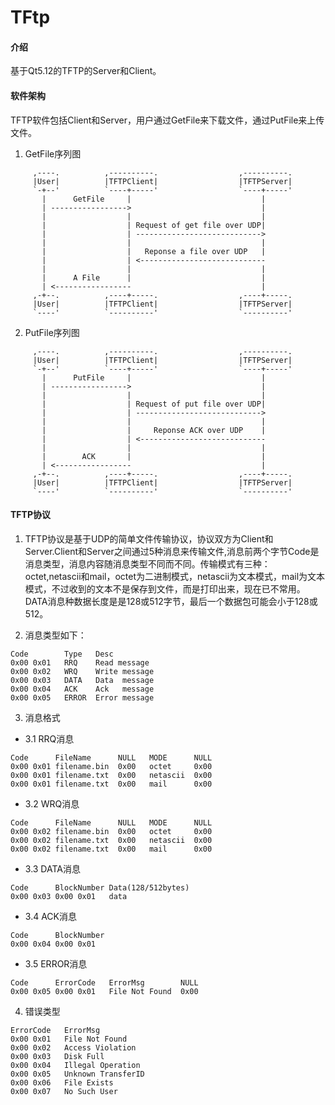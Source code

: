 # TFtp

#### 介绍
基于Qt5.12的TFTP的Server和Client。

#### 软件架构
TFTP软件包括Client和Server，用户通过GetFile来下载文件，通过PutFile来上传文件。
1. GetFile序列图
```
     ,----.          ,----------.                  ,----------.
     |User|          |TFTPClient|                  |TFTPServer|
     `-+--'          `----+-----'                  `----+-----'
       |      GetFile     |                             |      
       | ----------------->                             |      
       |                  |                             |      
       |                  | Request of get file over UDP|      
       |                  | ---------------------------->      
       |                  |                             |      
       |                  |   Reponse a file over UDP   |      
       |                  | <----------------------------      
       |                  |                             |      
       |      A File      |                             |      
       | <-----------------                             |      
     ,-+--.          ,----+-----.                  ,----+-----.
     |User|          |TFTPClient|                  |TFTPServer|
     `----'          `----------'                  `----------'
```
2. PutFile序列图
```
     ,----.          ,----------.                  ,----------.
     |User|          |TFTPClient|                  |TFTPServer|
     `-+--'          `----+-----'                  `----+-----'
       |      PutFile     |                             |      
       | ----------------->                             |      
       |                  |                             |      
       |                  | Request of put file over UDP|      
       |                  | ---------------------------->      
       |                  |                             |      
       |                  |     Reponse ACK over UDP    |      
       |                  | <----------------------------      
       |                  |                             |      
       |        ACK       |                             |      
       | <-----------------                             |      
     ,-+--.          ,----+-----.                  ,----+-----.
     |User|          |TFTPClient|                  |TFTPServer|
     `----'          `----------'                  `----------'
```
#### TFTP协议
1. TFTP协议是基于UDP的简单文件传输协议，协议双方为Client和Server.Client和Server之间通过5种消息来传输文件,消息前两个字节Code是消息类型，消息内容随消息类型不同而不同。传输模式有三种：octet,netascii和mail，octet为二进制模式，netascii为文本模式，mail为文本模式，不过收到的文本不是保存到文件，而是打印出来，现在已不常用。DATA消息种数据长度是是128或512字节，最后一个数据包可能会小于128或512。
  
2. 消息类型如下：
```
Code        Type   Desc
0x00 0x01   RRQ    Read message
0x00 0x02   WRQ    Write message
0x00 0x03   DATA   Data  message
0x00 0x04   ACK    Ack   message
0x00 0x05   ERROR  Error message
```
3.  消息格式
* 3.1 RRQ消息
```
Code      FileName      NULL   MODE      NULL
0x00 0x01 filename.bin  0x00   octet     0x00
0x00 0x01 filename.txt  0x00   netascii  0x00
0x00 0x01 filename.txt  0x00   mail      0x00
```
* 3.2 WRQ消息
```
Code      FileName      NULL   MODE      NULL
0x00 0x02 filename.bin  0x00   octet     0x00
0x00 0x02 filename.txt  0x00   netascii  0x00
0x00 0x02 filename.txt  0x00   mail      0x00
```
* 3.3 DATA消息
```
Code      BlockNumber Data(128/512bytes)
0x00 0x03 0x00 0x01   data
```
* 3.4 ACK消息
```
Code      BlockNumber
0x00 0x04 0x00 0x01
```
* 3.5 ERROR消息
```
Code      ErrorCode   ErrorMsg        NULL
0x00 0x05 0x00 0x01   File Not Found  0x00
```
4. 错误类型
```
ErrorCode   ErrorMsg
0x00 0x01   File Not Found
0x00 0x02   Access Violation
0x00 0x03   Disk Full
0x00 0x04   Illegal Operation
0x00 0x05   Unknown TransferID
0x00 0x06   File Exists
0x00 0x07   No Such User
```